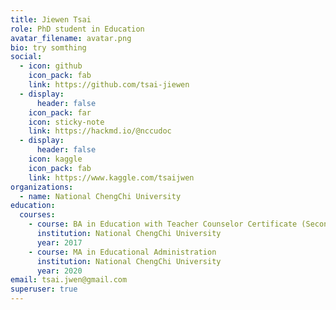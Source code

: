 ```yaml
---
title: Jiewen Tsai
role: PhD student in Education
avatar_filename: avatar.png
bio: try somthing
social:
  - icon: github
    icon_pack: fab
    link: https://github.com/tsai-jiewen
  - display:
      header: false
    icon_pack: far
    icon: sticky-note
    link: https://hackmd.io/@nccudoc
  - display:
      header: false
    icon: kaggle
    icon_pack: fab
    link: https://www.kaggle.com/tsaijwen
organizations:
  - name: National ChengChi University
education:
  courses:
    - course: BA in Education with Teacher Counselor Certificate (Secondary)
      institution: National ChengChi University
      year: 2017
    - course: MA in Educational Administration
      institution: National ChengChi University
      year: 2020
email: tsai.jwen@gmail.com
superuser: true
---
```

